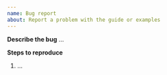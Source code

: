 ```yaml
---
name: Bug report
about: Report a problem with the guide or examples
---
```


**Describe the bug**
...

**Steps to reproduce**
1. ...
